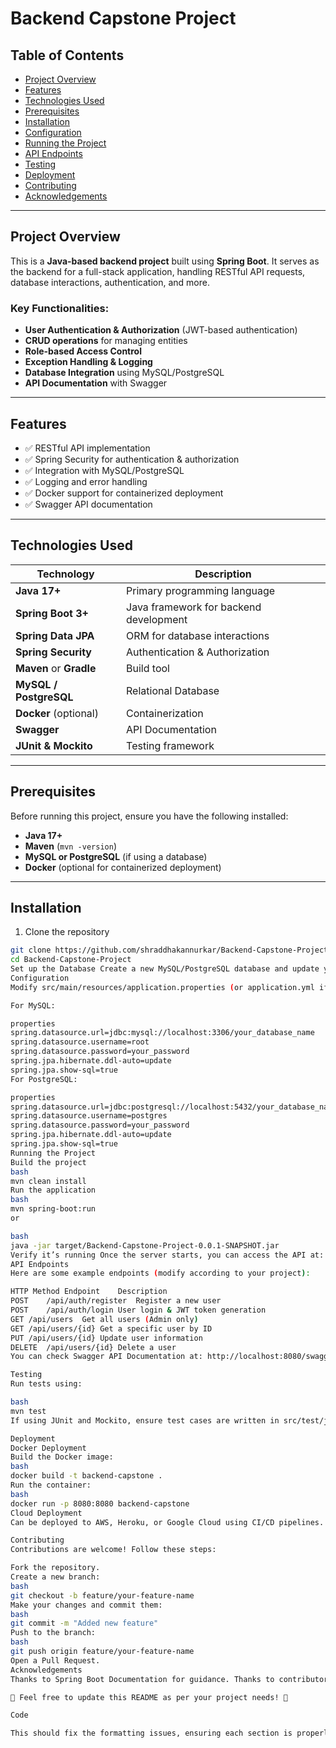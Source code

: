 # Backend Capstone Project

## Table of Contents

- [Project Overview](#project-overview)
- [Features](#features)
- [Technologies Used](#technologies-used)
- [Prerequisites](#prerequisites)
- [Installation](#installation)
- [Configuration](#configuration)
- [Running the Project](#running-the-project)
- [API Endpoints](#api-endpoints)
- [Testing](#testing)
- [Deployment](#deployment)
- [Contributing](#contributing)
- [Acknowledgements](#acknowledgements)

---

## Project Overview

This is a **Java-based backend project** built using **Spring Boot**. It serves as the backend for a full-stack application, handling RESTful API requests, database interactions, authentication, and more.

### Key Functionalities:
- **User Authentication & Authorization** (JWT-based authentication)
- **CRUD operations** for managing entities
- **Role-based Access Control**
- **Exception Handling & Logging**
- **Database Integration** using MySQL/PostgreSQL
- **API Documentation** with Swagger

---

## Features

- ✅ RESTful API implementation  
- ✅ Spring Security for authentication & authorization  
- ✅ Integration with MySQL/PostgreSQL  
- ✅ Logging and error handling  
- ✅ Docker support for containerized deployment  
- ✅ Swagger API documentation  

---

## Technologies Used

| Technology          | Description                         |
|---------------------|-------------------------------------|
| **Java 17+**        | Primary programming language        |
| **Spring Boot 3+**  | Java framework for backend development |
| **Spring Data JPA** | ORM for database interactions       |
| **Spring Security** | Authentication & Authorization      |
| **Maven** or **Gradle** | Build tool                     |
| **MySQL / PostgreSQL** | Relational Database              |
| **Docker** (optional) | Containerization                 |
| **Swagger**         | API Documentation                   |
| **JUnit & Mockito** | Testing framework                   |

---

## Prerequisites

Before running this project, ensure you have the following installed:

- **Java 17+**
- **Maven** (`mvn -version`)
- **MySQL or PostgreSQL** (if using a database)
- **Docker** (optional for containerized deployment)

---

## Installation

1. Clone the repository

```bash
git clone https://github.com/shraddhakannurkar/Backend-Capstone-Project.git
cd Backend-Capstone-Project
Set up the Database Create a new MySQL/PostgreSQL database and update your credentials in application.properties (see the Configuration section below).
Configuration
Modify src/main/resources/application.properties (or application.yml if using YAML) to configure database credentials:

For MySQL:

properties
spring.datasource.url=jdbc:mysql://localhost:3306/your_database_name
spring.datasource.username=root
spring.datasource.password=your_password
spring.jpa.hibernate.ddl-auto=update
spring.jpa.show-sql=true
For PostgreSQL:

properties
spring.datasource.url=jdbc:postgresql://localhost:5432/your_database_name
spring.datasource.username=postgres
spring.datasource.password=your_password
spring.jpa.hibernate.ddl-auto=update
spring.jpa.show-sql=true
Running the Project
Build the project
bash
mvn clean install
Run the application
bash
mvn spring-boot:run
or

bash
java -jar target/Backend-Capstone-Project-0.0.1-SNAPSHOT.jar
Verify it’s running Once the server starts, you can access the API at: http://localhost:8080
API Endpoints
Here are some example endpoints (modify according to your project):

HTTP Method	Endpoint	Description
POST	/api/auth/register	Register a new user
POST	/api/auth/login	User login & JWT token generation
GET	/api/users	Get all users (Admin only)
GET	/api/users/{id}	Get a specific user by ID
PUT	/api/users/{id}	Update user information
DELETE	/api/users/{id}	Delete a user
You can check Swagger API Documentation at: http://localhost:8080/swagger-ui/index.html

Testing
Run tests using:

bash
mvn test
If using JUnit and Mockito, ensure test cases are written in src/test/java.

Deployment
Docker Deployment
Build the Docker image:
bash
docker build -t backend-capstone .
Run the container:
bash
docker run -p 8080:8080 backend-capstone
Cloud Deployment
Can be deployed to AWS, Heroku, or Google Cloud using CI/CD pipelines. Modify application.properties for cloud-specific database configurations.

Contributing
Contributions are welcome! Follow these steps:

Fork the repository.
Create a new branch:
bash
git checkout -b feature/your-feature-name
Make your changes and commit them:
bash
git commit -m "Added new feature"
Push to the branch:
bash
git push origin feature/your-feature-name
Open a Pull Request.
Acknowledgements
Thanks to Spring Boot Documentation for guidance. Thanks to contributors and open-source libraries that made this project possible.

📌 Feel free to update this README as per your project needs! 🚀

Code

This should fix the formatting issues, ensuring each section is properly separated and formatted as intended.
